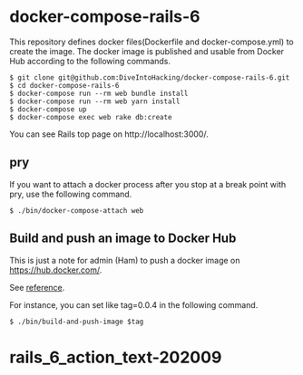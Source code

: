# docker-compose-rails-6

This repository defines docker files(Dockerfile and docker-compose.yml) to create the image. The docker image is published and usable from Docker Hub according to the following commands.

```
$ git clone git@github.com:DiveIntoHacking/docker-compose-rails-6.git
$ cd docker-compose-rails-6
$ docker-compose run --rm web bundle install
$ docker-compose run --rm web yarn install
$ docker-compose up
$ docker-compose exec web rake db:create
```

You can see Rails top page on http://localhost:3000/.


## pry

If you want to attach a docker process after you stop at a break point with pry, use the following command.

```
$ ./bin/docker-compose-attach web
```

## Build and push an image to Docker Hub

This is just a note for admin (Ham) to push a docker image on https://hub.docker.com/.

See [reference](https://cloud.docker.com/u/diveintohacking/repository/docker/diveintohacking/docker-compose-rails-6/tags).

For instance, you can set like tag=0.0.4 in the following command.

```
$ ./bin/build-and-push-image $tag
```
# rails_6_action_text-202009
